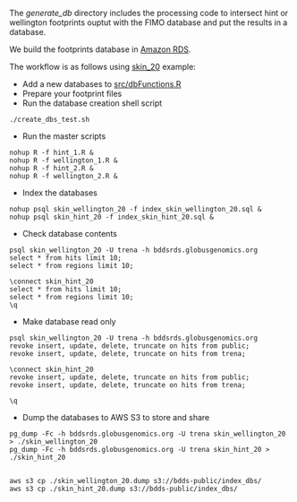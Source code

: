 The *generate_db* directory includes the processing code to intersect hint or wellington footprints ouptut with the FIMO database and put the results in a database.

We build the footprints database in [Amazon RDS](https://aws.amazon.com/rds/).

The workflow is as follows using [skin_20](https://github.com/PriceLab/BDDS/blob/master/footprints/testdb/skin_20) example:
- Add a new databases to [src/dbFunctions.R](https://github.com/PriceLab/BDDS/blob/master/footprints/testdb/src/dbFunctions.R)
- Prepare your footprint files
- Run the database creation shell script
```
./create_dbs_test.sh
```
- Run the master scripts
```
nohup R -f hint_1.R &
nohup R -f wellington_1.R &
nohup R -f hint_2.R &
nohup R -f wellington_2.R &
```
- Index the databases
```
nohup psql skin_wellington_20 -f index_skin_wellington_20.sql &
nohup psql skin_hint_20 -f index_skin_hint_20.sql &
```
- Check database contents
```
psql skin_wellington_20 -U trena -h bddsrds.globusgenomics.org
select * from hits limit 10;
select * from regions limit 10;

\connect skin_hint_20
select * from hits limit 10;
select * from regions limit 10;
\q
```
- Make database read only
```
psql skin_wellington_20 -U trena -h bddsrds.globusgenomics.org
revoke insert, update, delete, truncate on hits from public;
revoke insert, update, delete, truncate on hits from trena;

\connect skin_hint_20
revoke insert, update, delete, truncate on hits from public;
revoke insert, update, delete, truncate on hits from trena;

\q
```

- Dump the databases to AWS S3 to store and share
```
pg_dump -Fc -h bddsrds.globusgenomics.org -U trena skin_wellington_20 > ./skin_wellington_20
pg_dump -Fc -h bddsrds.globusgenomics.org -U trena skin_hint_20 > ./skin_hint_20


aws s3 cp ./skin_wellington_20.dump s3://bdds-public/index_dbs/
aws s3 cp ./skin_hint_20.dump s3://bdds-public/index_dbs/
```
